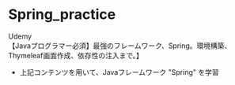 # Spring_practice

Udemy<br>
【Javaプログラマー必須】最強のフレームワーク、Spring。環境構築、Thymeleaf画面作成、依存性の注入まで。】

* 上記コンテンツを用いて、Javaフレームワーク "Spring" を学習
